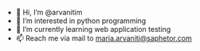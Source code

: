 - 👋 Hi, I’m @arvanitim
- 👀 I’m interested in python programming
- 🌱 I’m currently learning web application testing
- 📫 Reach me via mail to maria.arvaniti@saphetor.com

<!---
arvanitim/arvanitim is a ✨ special ✨ repository because its `README.md` (this file) appears on your GitHub profile.
You can click the Preview link to take a look at your changes.
--->
